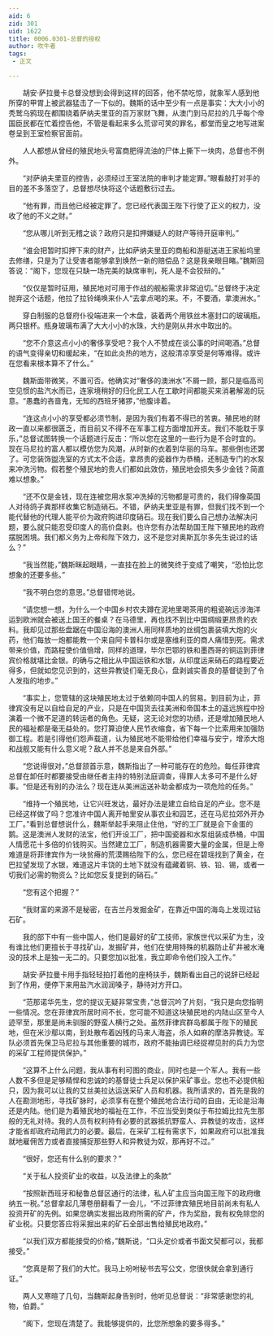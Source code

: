 ```yaml
---
aid: 6
zid: 301
uid: 1622
title: 0006.0301-总督的授权
author: 吹牛者
tags: 
 - 正文

---
```




　　胡安·萨拉曼卡总督没想到会得到这样的回答，他不禁吃惊，就象军人感到他所穿的甲胃上被武器猛击了一下似的。魏斯的话中至少有一点是事实：大大小小的秃鹫乌鸦现在都围绕着萨纳夫里亚的百万家财飞舞，从澳门到马尼拉的几乎每个帝国臣民都在忙着控告他，不管是看起来多么荒谬可笑的罪名，都堂而皇之地写进案卷呈到王室检察官面前。

　　人人都想从曾经的殖民地头号富商肥得流油的尸体上撕下一块肉，总督也不例外。

　　“对萨纳夫里亚的控告，必须经过王室法院的审判才能定罪。”眼看敲打对手的目的差不多落空了，总督想尽快将这个话题敷衍过去。

　　“他有罪，而且他已经被定罪了。您已经代表国王陛下行使了正义的权力，没收了他的不义之财。”

　　“您从哪儿听到无稽之谈？政府只是扣押嫌疑人的财产等待开庭审判。”

　　“谁会把暂时扣押下来的财产，比如萨纳夫里亚的商船和游艇送进王家船坞里去修缮，只是为了让受害者能够拿到焕然一新的赔偿品？这是我亲眼目睹。”魏斯回答说：“阁下，您现在只缺一场完美的缺席审判，死人是不会狡辩的。”

　　“仅仅是暂时征用，殖民地对可用于作战的舰船需求非常迫切。”总督终于决定抛弃这个话题，他拉了拉铃绳唤来仆人“去拿点喝的来。不，不要酒，拿澳洲水。”

　　穿白制服的总督府仆役端进来一个木盘，装着两个用铁丝木塞封口的玻璃瓶，两只银杯。瓶身玻璃布满了大大小小的水珠，大约是刚从井水中取出的。

　　“您不介意这点小小的奢侈享受吧？我个人不赞成在谈公事的时间喝酒。”总督的语气变得亲切和缓起来，“在如此炎热的地方，这般清凉享受是何等难得。或许在您看来根本算不了什么。”

　　魏斯面带微笑，不置可否。他确实对“奢侈的澳洲水”不屑一顾，那只是临高司空见惯的盐汽水而已，连家境稍好的归化民工人在工歇时间都能买来消暑解渴的玩意。“愚蠢的吝啬鬼，无知的西班牙猪猡，”他腹诽着。

　　“连这点小小的享受都必须节制，是因为我们有着不得已的苦衷。殖民地的财政一直以来都很匮乏，而目前又不得不在军事工程方面增加开支。我们不能耽于享乐，”总督试图转换一个话题进行反击：“所以您在这里的一些行为是不合时宜的。现在马尼拉的富人都以模仿您为风潮，从时新的衣着到华丽的马车。那些倒也还罢了。可您装饰盥洗室的方式太不合适，拿昂贵的瓷器作为恭桶，还制造专门的水泵来冲洗污物。假若整个殖民地的贵人们都如此效仿，殖民地会损失多少金钱？简直难以想象。”

　　“还不仅是金钱，现在连被您用水泵冲洗掉的污物都是可贵的，我们得像英国人对待鸽子粪那样收集它制造硝石。不错，萨纳夫里亚是有罪，但我们找不到一个能代替他的代理人能平价为政府购进印度硝石。现在我们要么自己想办法解决问题，要么就只能忍受印度人的高价盘剥。也许您有办法帮助国王陛下殖民地的政府摆脱困境。我们都义务为上帝和陛下效力，这不是您对奥斯瓦尔多先生说过的话么？”

　　“我当然能，”魏斯眯起眼睛，一直挂在脸上的微笑终于变成了嘲笑，“恐怕比您想象的还要多些。”

　　“我不明白您的意思。”总督错愕地说。

　　“请您想一想，为什么一个中国乡村农夫蹲在泥地里喝茶用的粗瓷碗远涉海洋运到欧洲就会被送上国王的餐桌？在马德里，再也找不到比中国绸缎更昂贵的衣料。我却见过那些盘踞在中国沿海的澳洲人用同样质地的丝绸包裹装填大炮的火药，他们每放一炮都能教一个来自阿卡普科尔或是塞维利亚的商人痛惜到死。需求带来价值，而路程使价值倍增，同样的道理，毕尔巴鄂的铁和墨西哥的铜运到菲律宾价格就堪比金银。的确与之相比从中国运铁和水银，从印度运来硝石的路程要近得多，但就如您见识到的，这些异教徒们毫无良心，盘剥诚实善良的基督徒到了令人发指的地步。”

　　“事实上，您管辖的这块殖民地太过于依赖同中国人的贸易。到目前为止，菲律宾没有足以自给自足的产业，只是在中国货去往美洲和帝国本土的遥远旅程中扮演着一个微不足道的转运者的角色。无疑，这无论对您的功绩，还是增加殖民地人民的福祉都是毫无益处的。您打算迫使人民节衣缩食，省下每一个比索用来加强防御工程。若是引得他们怨声载道，认为殖民地不能带给他们幸福与安宁，增添大炮和战舰又能有什么意义呢？敌人并不总是来自外部。”

　　“您说得很对，”总督颔首示意，魏斯指出了一种可能存在的危险。每任菲律宾总督在卸任时都要接受由继任者主持的特别法庭调查，得罪人太多可不是什么好事。“但是还有别的办法么？现在连从美洲运送补助金都成为一项危险的任务。”

　　“维持一个殖民地，让它兴旺发达，最好办法是建立自给自足的产业。您不是已经这样做了吗？您准许中国人离开帕里安从事农业和园艺，还在马尼拉郊外开办工厂。”看到总督想说什么，魏斯举起手来阻止住他，“好的工厂就是会下金蛋的鹅。这是澳洲人发财的法宝，他们开设工厂，把中国瓷器和水泵组装成恭桶，中国人情愿花十多倍的价钱购买。当然建立工厂，制造机器需要大量的金属，但是上帝难道是将菲律宾作为一块贫瘠的荒漠赐给陛下的么，您已经在碧瑶找到了黄金，在巴拉望发现了水银，难道这片丰饶的土地下就没有蕴藏着铜、铁、铅、锡，或者一切我们必需的物资么？比如您反复提到的硝石。”

　　“您有这个把握？”

　　“我财富的来源不是秘密，在吉兰丹发掘金矿，在靠近中国的海岛上发现过钻石矿。

　　我的部下中有一些中国人，他们是最好的矿工技师，家族世代以采矿为生，没有谁比他们更擅长于寻找矿山，发掘矿井，他们在使用特殊的机器防止矿井被水淹没的技术上是独一无二的。只要您加以批准，我立即命令他们投入工作。”

　　胡安·萨拉曼卡用手指轻轻拍打着他的座椅扶手，魏斯看出自己的说辞已经起到了作用，便停下来用盐汽水润润嗓子，静待对方开口。

　　“范那诺华先生，您的提议无疑非常宝贵，”总督沉吟了片刻，“我只是向您指明一些情况。您在菲律宾所居时间不长，您可能不知道这块殖民地的内陆山区至今人迹罕至，那里是尚未驯服的野蛮人横行之处。虽然菲律宾群岛都属于陛下的殖民地，但在米沙鄢以南，到处散布着凶残的马来人海盗，杀人如麻的摩洛异教徒。军队必须首先保卫马尼拉与其他重要的城市，政府不能抽调已经捉襟见肘的兵力为您的采矿工程师提供保护。”

　　“这算不上什么问题，我从事有利可图的商业，同时也是一个军人。我有一些人数不多但是足够精悍和忠诚的的基督徒士兵足以保护采矿事业。您也不必提供船只，因为我可以让我的艾丝美拉达运送采矿人员和机器。我所请求的，首先是我的人在勘测地形，寻找矿脉时，必须享有在整个殖民地合法行动的自由，无论是沿海还是内陆。他们是为着殖民地的福祉在工作，不应当受到类似于布拉姆比拉先生那般的无礼对待。我的人员有权利持有必要的武器抵抗野蛮人、异教徒的攻击，这样才能省却政府动用武力的必要。最后，在采矿工程有需求下，如果政府可以批准我就地雇佣苦力或者直接捕捉那些野人和异教徒为奴，那再好不过。”

　　“很好，您还有什么别的要求？”

　　“关于私人投资矿业的收益，以及法律上的条款”

　　“按照新西班牙和秘鲁总督区通行的法律，私人矿主应当向国王陛下的政府缴纳五一税。”总督拿起几薄卷册翻看了一会儿，“不过菲律宾殖民地目前尚未有私人投资开矿的先例。如果您确实发掘出政府所需的矿产，作为奖励，我有权免除您的矿业税。只要您答应将采掘出来的矿石全部出售给殖民地政府。”

　　“以我们双方都能接受的价格，”魏斯说，“口头定价或者书面文契都可以，我都接受。”

　　“您真是帮了我们的大忙。我马上吩咐秘书去写公文，您很快就会拿到通行证。”

　　两人又寒暄了几句，当魏斯起身告别时，他听见总督说：“非常感谢您的礼物，伯爵。”

　　“阁下，您现在清楚了。我能够提供的，比您所想象的要多得多。”


